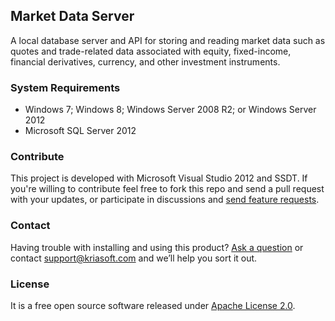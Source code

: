 ## Market Data Server

A local database server and API for storing and reading market data such as quotes and trade-related data associated with equity, fixed-income, financial derivatives, currency, and other investment instruments.

### System Requirements

 - Windows 7; Windows 8; Windows Server 2008 R2; or Windows Server 2012
 - Microsoft SQL Server 2012

### Contribute

This project is developed with Microsoft Visual Studio 2012 and SSDT. If you're willing to contribute feel free to fork this repo and send a pull request with your updates, or participate in discussions and [send feature requests](https://github.com/kriasoft/market-data/issues/new?labels=enhancement).

### Contact

Having trouble with installing and using this product? [Ask a question](https://github.com/kriasoft/market-data/issues/new?labels=question) or contact support@kriasoft.com and we’ll help you sort it out.

### License

It is a free open source software released under [Apache License 2.0](https://github.com/kriasoft/market-data/blob/master/LICENSE.txt).
